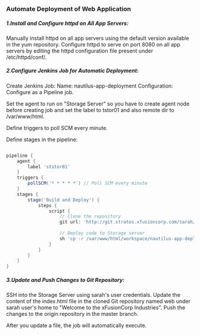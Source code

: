 ### Automate Deployment of Web Application

##### 1.Install and Configure httpd on All App Servers:

Manually install httpd on all app servers using the default version available in the yum repository.
Configure httpd to serve on port 8080 on all app servers by editing the httpd configuration file present under /etc/httpd/conf/.

##### 2.Configure Jenkins Job for Automatic Deployment:

Create Jenkins Job:
Name: nautilus-app-deployment
Configuration:
Configure as a Pipeline job.

Set the agent to run on "Storage Server" so you have to create agent node before creating job and set the label to tstor01 and also remote dir to /var/www/html.

Define triggers to poll SCM every minute.

Define stages in the pipeline:

```groovy

pipeline {
    agent {
        label 'ststor01'
    }
    triggers {
        pollSCM('* * * * *') // Poll SCM every minute
    }
    stages {
        stage('Build and Deploy') {
            steps {
                script {
                    // Clone the repository
                    git url: 'http://git.stratos.xfusioncorp.com/sarah/web.git', branch: 'master'
                    
                    // Deploy code to Storage server
                    sh 'cp -r /var/www/html/workspace/nautilus-app-deployment/* /var/www/html/'
                }
            }
        }
    }
}
```

##### 3.Update and Push Changes to Git Repository:

SSH into the Storage Server using sarah's user credentials.
Update the content of the index.html file in the cloned Git repository named web under sarah user's home to "Welcome to the xFusionCorp Industries".
Push the changes to the origin repository in the master branch.

After you update a file, the job will automatically execute.